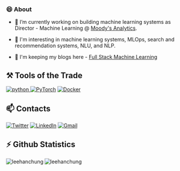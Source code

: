 <h3>😄 About</h3>

- 🔭 I’m currently working on building machine learning systems as Director - Machine Learning @ [Moody's Analytics](https://www.moodysanalytics.com/).

- 🌱 I'm interesting in machine learning systems, MLOps, search and recommendation systems, NLU, and NLP.

- 💬 I'm keeping my blogs here - [Full Stack Machine Learning](https://leehanchung.github.io/)

<h2 align="left">⚒️ Tools of the Trade</h3>
<p align="left">
  <a href="https://www.python.org" target="_blank"> <img src="https://img.shields.io/badge/Python-14354C?style=for-the-badge&logo=python&logoColor=white" alt="python" /> </a>
  <a href="https://pytorch.org/" target="_blank"> <img alt="PyTorch" src="https://img.shields.io/badge/PyTorch-%23EE4C2C.svg?style=for-the-badge&logo=PyTorch&logoColor=white" /></a>
  <a href="https://www.docker.com/" target="_blank"> <img alt="Docker" src="https://img.shields.io/badge/docker-%230db7ed.svg?style=for-the-badge&logo=docker&logoColor=white" /></a> 
</p>

<h2>📫 Contacts</h2>
<p>
  <a href="https://twitter.com/HanChungLee" target="_blank"><img alt="Twitter" src="https://img.shields.io/badge/twitter-%231DA1F2.svg?&style=for-the-badge&logo=twitter&logoColor=white" /></a> 
  <a href="https://www.linkedin.com/in/hanchunglee" target="_blank"><img alt="LinkedIn" src="https://img.shields.io/badge/linkedin-%230077B5.svg?&style=for-the-badge&logo=linkedin&logoColor=white" /></a>
  <a href="mailto:lee.hanchung@gmail.com"> <img alt="Gmail" src="https://img.shields.io/badge/Gmail-D14836?style=for-the-badge&logo=gmail&logoColor=white" /></a>
</p>

<h2>⚡ Github Statistics</h2>
<p float="left">
  <img align="left" src="https://github-readme-stats.vercel.app/api?username=leehanchung&show_icons=true&theme=onedark" alt="leehanchung" />  
  <img align="left" src="https://github-readme-stats.vercel.app/api/top-langs/?username=leehanchung&layout=compact&hide=html&theme=onedark" alt="leehanchung" />
</p>

<!-- ### Hi there 👋

- 🔭 I’m currently working on ...
- 🌱 I’m currently learning ...
- 👯 I’m looking to collaborate on ...
- 🤔 I’m looking for help with ...
- 💬 Ask me about ...
- 📫 How to reach me: ...
- 😄 Pronouns: ...
- ⚡ Fun fact: ...
 -->
